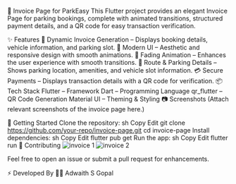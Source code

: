 🚗 Invoice Page for ParkEasy
This Flutter project provides an elegant Invoice Page for parking bookings, complete with animated transitions, structured payment details, and a QR code for easy transaction verification.

✨ Features
📄 Dynamic Invoice Generation – Displays booking details, vehicle information, and parking slot.
🎨 Modern UI – Aesthetic and responsive design with smooth animations.
🔄 Fading Animation – Enhances the user experience with smooth transitions.
📍 Route & Parking Details – Shows parking location, amenities, and vehicle slot information.
💳 Secure Payments – Displays transaction details with a QR code for verification.
📦 Tech Stack
Flutter – Framework
Dart – Programming Language
qr_flutter – QR Code Generation
Material UI – Theming & Styling
📷 Screenshots
(Attach relevant screenshots of the invoice page here.)

🚀 Getting Started
Clone the repository:
sh
Copy
Edit
git clone https://github.com/your-repo/invoice-page.git
cd invoice-page
Install dependencies:
sh
Copy
Edit
flutter pub get
Run the app:
sh
Copy
Edit
flutter run
📌 Contributing
![invoice 1](https://github.com/user-attachments/assets/64fdcbf2-8b08-452a-87c7-4e2b3dc7f889)
![invoice 2](https://github.com/user-attachments/assets/96e80706-9b8c-41c8-8af4-ad385e09c23a)

Feel free to open an issue or submit a pull request for enhancements.

⚡ Developed By
👨‍💻 Adwaith S Gopal
